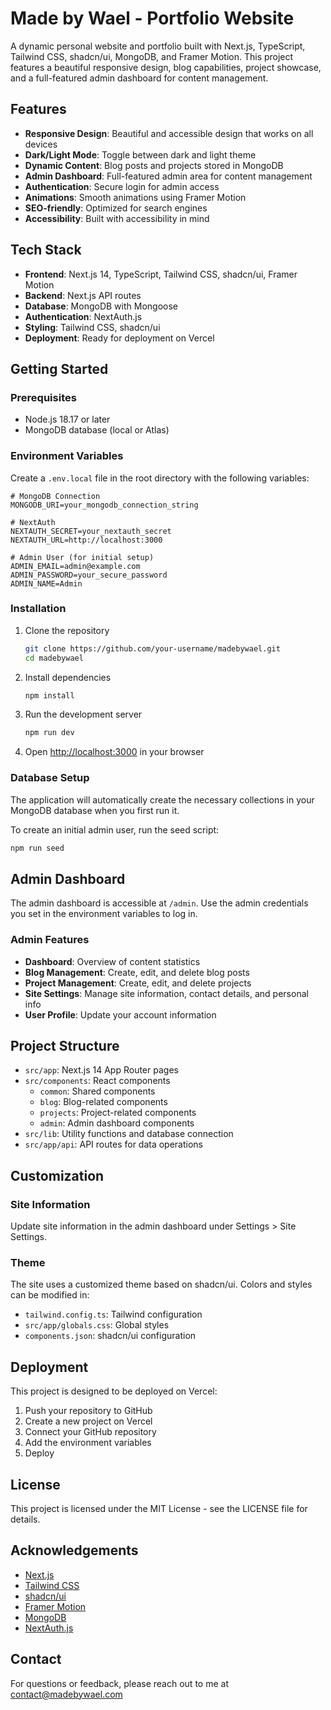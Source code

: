 # Made by Wael - Portfolio Website

A dynamic personal website and portfolio built with Next.js, TypeScript, Tailwind CSS, shadcn/ui, MongoDB, and Framer Motion. This project features a beautiful responsive design, blog capabilities, project showcase, and a full-featured admin dashboard for content management.

## Features

- **Responsive Design**: Beautiful and accessible design that works on all devices
- **Dark/Light Mode**: Toggle between dark and light theme
- **Dynamic Content**: Blog posts and projects stored in MongoDB
- **Admin Dashboard**: Full-featured admin area for content management
- **Authentication**: Secure login for admin access
- **Animations**: Smooth animations using Framer Motion
- **SEO-friendly**: Optimized for search engines
- **Accessibility**: Built with accessibility in mind

## Tech Stack

- **Frontend**: Next.js 14, TypeScript, Tailwind CSS, shadcn/ui, Framer Motion
- **Backend**: Next.js API routes
- **Database**: MongoDB with Mongoose
- **Authentication**: NextAuth.js
- **Styling**: Tailwind CSS, shadcn/ui
- **Deployment**: Ready for deployment on Vercel

## Getting Started

### Prerequisites

- Node.js 18.17 or later
- MongoDB database (local or Atlas)

### Environment Variables

Create a `.env.local` file in the root directory with the following variables:

```
# MongoDB Connection
MONGODB_URI=your_mongodb_connection_string

# NextAuth
NEXTAUTH_SECRET=your_nextauth_secret
NEXTAUTH_URL=http://localhost:3000

# Admin User (for initial setup)
ADMIN_EMAIL=admin@example.com
ADMIN_PASSWORD=your_secure_password
ADMIN_NAME=Admin
```

### Installation

1. Clone the repository
   ```bash
   git clone https://github.com/your-username/madebywael.git
   cd madebywael
   ```

2. Install dependencies
   ```bash
   npm install
   ```

3. Run the development server
   ```bash
   npm run dev
   ```

4. Open [http://localhost:3000](http://localhost:3000) in your browser

### Database Setup

The application will automatically create the necessary collections in your MongoDB database when you first run it.

To create an initial admin user, run the seed script:

```bash
npm run seed
```

## Admin Dashboard

The admin dashboard is accessible at `/admin`. Use the admin credentials you set in the environment variables to log in.

### Admin Features

- **Dashboard**: Overview of content statistics
- **Blog Management**: Create, edit, and delete blog posts
- **Project Management**: Create, edit, and delete projects
- **Site Settings**: Manage site information, contact details, and personal info
- **User Profile**: Update your account information

## Project Structure

- `src/app`: Next.js 14 App Router pages
- `src/components`: React components
  - `common`: Shared components
  - `blog`: Blog-related components
  - `projects`: Project-related components
  - `admin`: Admin dashboard components
- `src/lib`: Utility functions and database connection
- `src/app/api`: API routes for data operations

## Customization

### Site Information

Update site information in the admin dashboard under Settings > Site Settings.

### Theme

The site uses a customized theme based on shadcn/ui. Colors and styles can be modified in:

- `tailwind.config.ts`: Tailwind configuration
- `src/app/globals.css`: Global styles
- `components.json`: shadcn/ui configuration

## Deployment

This project is designed to be deployed on Vercel:

1. Push your repository to GitHub
2. Create a new project on Vercel
3. Connect your GitHub repository
4. Add the environment variables
5. Deploy

## License

This project is licensed under the MIT License - see the LICENSE file for details.

## Acknowledgements

- [Next.js](https://nextjs.org/)
- [Tailwind CSS](https://tailwindcss.com/)
- [shadcn/ui](https://ui.shadcn.com/)
- [Framer Motion](https://www.framer.com/motion/)
- [MongoDB](https://www.mongodb.com/)
- [NextAuth.js](https://next-auth.js.org/)

## Contact

For questions or feedback, please reach out to me at [contact@madebywael.com](mailto:contact@madebywael.com)
